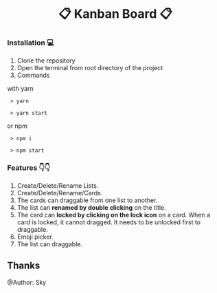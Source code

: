 

# <p  align="center">📋 Kanban Board 📋</p>

### Installation 💻
1. Clone the repository
2. Open the terminal from root directory of the project
3. Commands
  
 with yarn  

```
 > yarn
```

  

```
 > yarn start
```

or npm 


```
 > npm i
```

  

```
 > npm start
```
  
### Features 👇👇
1. Create/Delete/Rename Lists.
2. Create/Delete/Rename/Cards.
3. The cards can draggable from one list to another.
4. The list can <b>renamed by double clicking</b> on the title.
5. The card can <b>locked by clicking on the lock icon</b> on a card. When a card is locked, it cannot dragged. It needs to be unlocked first to draggable.
6. Emoji picker.
7. The list can draggable.

## Thanks

  

@Author: Sky

